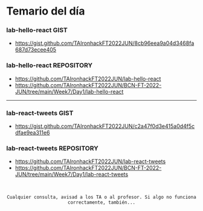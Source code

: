 # Temario del día

### lab-hello-react GIST
- https://gist.github.com/TAIronhackFT2022JUN/8cb96eea9a04d3468fa687d73ecee405

### lab-hello-react REPOSITORY
- https://github.com/TAIronhackFT2022JUN/lab-hello-react
- https://github.com/TAIronhackFT2022JUN/BCN-FT-2022-JUN/tree/main/Week7/Day1/lab-hello-react

<hr>

### lab-react-tweets GIST
- https://gist.github.com/TAIronhackFT2022JUN/c2a47f0d3e415a0d4f5cdfae9ea311e6

### lab-react-tweets REPOSITORY
- https://github.com/TAIronhackFT2022JUN/lab-react-tweets
- https://github.com/TAIronhackFT2022JUN/BCN-FT-2022-JUN/tree/main/Week7/Day1/lab-react-tweets

<br>

<div align="center">

```
Cualquier consulta, avisad a los TA o al profesor. Si algo no funciona correctamente, también...
```

</div>